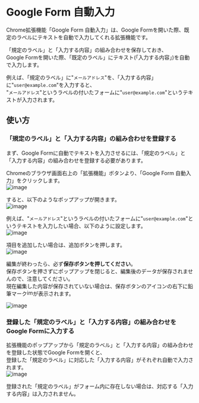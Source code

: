 # Google Form 自動入力
Chrome拡張機能「Google Form 自動入力」は、Google Formを開いた際、既定のラベルにテキストを自動で入力してくれる拡張機能です。

「規定のラベル」と「入力する内容」の組み合わせを保存しておき、  
Google Formを開いた際、「既定のラベル」にテキスト(「入力する内容」)を自動で入力します。

例えば、「規定のラベル」に"`メールアドレス`"を、「入力する内容」に"`user@example.com`"を入力すると、  
"`メールアドレス`"というラベルの付いたフォームに"`user@example.com`"というテキストが入力されます。

## 使い方
### 「規定のラベル」と「入力する内容」の組み合わせを登録する
まず、Google Formに自動でテキストを入力させるには、「規定のラベル」と「入力する内容」の組み合わせを登録する必要があります。

Chromeのブラウザ画面右上の「拡張機能」ボタンより、「Google Form 自動入力」をクリックします。  
![image](https://github.com/CA01971172/GoogleFormAutoFiller/assets/107534447/f027caf4-77b6-49dc-a56c-2d03b3c60387)

すると、以下のようなポップアップが開きます。  
![image](https://github.com/CA01971172/GoogleFormAutoFiller/assets/107534447/d80a8312-4c9e-43da-8bcf-be33c38b4862)

例えば、"`メールアドレス`"というラベルの付いたフォームに"`user@example.com`"というテキストを入力したい場合、以下のように設定します。  
![image](https://github.com/CA01971172/GoogleFormAutoFiller/assets/107534447/9cbeff44-0508-404c-a2f8-aa19528c283c)

項目を追加したい場合は、追加ボタンを押します。  
![image](https://github.com/CA01971172/GoogleFormAutoFiller/assets/107534447/8a3f192a-5a91-490a-90f7-be77c6e9ecb7)

編集が終わったら、必ず**保存ボタンを押してください**。  
保存ボタンを押さずにポップアップを閉じると、編集後のデータが保存されませんので、注意してください。  
現在編集した内容が保存されていない場合は、保存ボタンのアイコンの右下に鉛筆マーク<img width="16" alt="image" src="https://github.com/CA01971172/GoogleFormAutoFiller/assets/107534447/8777d0ab-885c-4dfd-baff-78daf4cb9f25">が表示されます。
  
![image](https://github.com/CA01971172/GoogleFormAutoFiller/assets/107534447/0ea79f6f-8190-4557-8eea-c0d730d6511c)

### 登録した「規定のラベル」と「入力する内容」の組み合わせをGoogle Formに入力する
拡張機能のポップアップから「規定のラベル」と「入力する内容」の組み合わせを登録した状態でGoogle Formを開くと、  
登録した「規定のラベル」に対応した「入力する内容」がそれぞれ自動で入力されます。  
![image](https://github.com/CA01971172/GoogleFormAutoFiller/assets/107534447/e302a202-fd8a-4913-a4fa-767f32894c59)

登録された「規定のラベル」がフォーム内に存在しない場合は、対応する「入力する内容」は入力されません。

